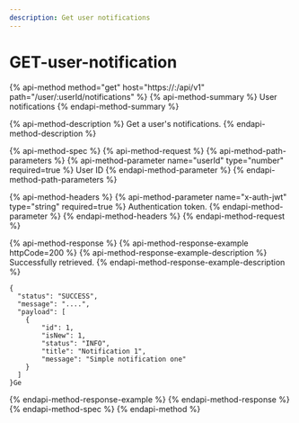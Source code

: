 ```yaml
---
description: Get user notifications
---
```


# GET-user-notification

{% api-method method="get" host="https://<host>:<port>/api/v1" path="/user/:userId/notifications" %}
{% api-method-summary %}
User notifications
{% endapi-method-summary %}

{% api-method-description %}
Get a user's notifications.
{% endapi-method-description %}

{% api-method-spec %}
{% api-method-request %}
{% api-method-path-parameters %}
{% api-method-parameter name="userId" type="number" required=true %}
User ID
{% endapi-method-parameter %}
{% endapi-method-path-parameters %}

{% api-method-headers %}
{% api-method-parameter name="x-auth-jwt" type="string" required=true %}
Authentication token.
{% endapi-method-parameter %}
{% endapi-method-headers %}
{% endapi-method-request %}

{% api-method-response %}
{% api-method-response-example httpCode=200 %}
{% api-method-response-example-description %}
Successfully retrieved.
{% endapi-method-response-example-description %}

```
{
  "status": "SUCCESS",
  "message": "....",
  "payload": [
    {
        "id": 1,
        "isNew": 1,
        "status": "INFO",
        "title": "Notification 1",
        "message": "Simple notification one"
    }
  ]
}Ge
```
{% endapi-method-response-example %}
{% endapi-method-response %}
{% endapi-method-spec %}
{% endapi-method %}




